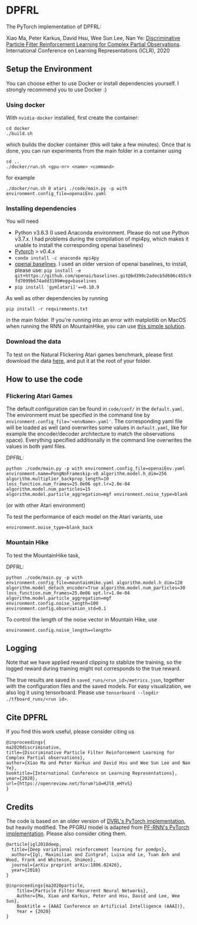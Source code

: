 # DPFRL
The PyTorch implementation of DPFRL: 

Xiao Ma, Peter Karkus, David Hsu, Wee Sun Lee, Nan Ye: [Discriminative Particle Filter Reinforcement Learning for Complex Partial Observations](https://openreview.net/forum?id=HJl8_eHYvS). International Conference on Learning Representations (ICLR), 2020

## Setup the Environment
You can choose either to use Docker or install dependencies yourself. I strongly recommend you to use Docker :)

### Using docker

With `nvidia-docker` installed, first create the container:
```
cd docker
./build.sh
```
which builds the docker container (this will take a few minutes). Once that is done, you can run experiments from the main folder in a container using
```
cd ..
./docker/run.sh <gpu-nr> <name> <command>
```
for example
```
./docker/run.sh 0 atari ./code/main.py -p with environment.config_file=openaiEnv.yaml
```

### Installing dependencies
You will need
- Python v3.6.3 (I used Anaconda environment. Please do not use Python v3.7.x. I had problems during the compilation of mpi4py, which makes it unable to install the corresponding openai baselines)
- [Pytorch](https://pytorch.org/) > v0.4.x
- `conda install -c anaconda mpi4py`
- [openai baselines](https://github.com/openai/baselines). I used an older version of openai baselines, to install, please use: `pip install -e git+https://github.com/openai/baselines.git@bd390c2adecb5d606c455c9fd7099b674add3109#egg=baselines`
- `pip install 'gym[atari]'==0.10.9`

As well as other dependencies by running
```
pip install -r requirements.txt
```
in the main folder.
If you're running into an error with matplotlib on MacOS when running the RNN on MountainHike, you can use [this simple solution](https://stackoverflow.com/a/21789908/3730984).

### Download the data
To test on the Natural Flickering Atari games benchmark, please first download the data [here](https://drive.google.com/drive/folders/1L2bFzwSzhjs540RHDVh8uVKsd7BiJxgM?usp=sharing), and put it at the root of your folder.

## How to use the code

### Flickering Atari Games

The default configuration can be found in `code/conf/` in the `default.yaml`.
The environment must be specified in the command line by `environment.config_file='<envName>.yaml'`. The corresponding yaml file will be loaded as well (and overwrites some values in `default.yaml`, like for example the encoder/decoder architecture to match the observations space).
Everything specified additionally in the command line overwrites the values in both yaml files.

DPFRL:
```
python ./code/main.py -p with environment.config_file=openaiEnv.yaml environment.name=PongNoFrameskip-v0 algorithm.model.h_dim=256 algorithm.multiplier_backprop_length=10 loss_function.num_frames=25.0e06 opt.lr=2.0e-04 algorithm.model.num_particles=15 algorithm.model.particle_aggregation=mgf environment.noise_type=blank
```
(or with other Atari environment)

To test the performance of each model on the Atari variants, use
```
environment.noise_type=blank_back
```

### Mountain Hike
To test the MountainHike task,

DPFRL:
```
python ./code/main.py -p with environment.config_file=mountainHike.yaml algorithm.model.h_dim=128 algorithm.model_detach_encoder=True algorithm.model.num_particles=30 loss_function.num_frames=25.0e06 opt.lr=1.0e-04 algorithm.model.particle_aggregation=mgf environment.config.noise_length=100 environment.config.observation_std=0.1
```


To control the length of the noise vector in Mountain Hike, use
```
environment.config.noise_length=<length>
```

## Logging

Note that we have applied reward clipping to stablize the training, so the logged reward during training might not corresponds to the true reward.

The true results are saved in `saved_runs/<run_id>/metrics.json`, together with the configuration files and the saved models. For easy visualization, we also log it using tensorboard. Please use `tensorboard --logdir ./tfboard_runs/<run id>`.

## Cite DPFRL
If you find this work useful, please consider citing us
```
@inproceedings{
ma2020discriminative,
title={Discriminative Particle Filter Reinforcement Learning for Complex Partial observations},
author={Xiao Ma and Peter Karkus and David Hsu and Wee Sun Lee and Nan Ye},
booktitle={International Conference on Learning Representations},
year={2020},
url={https://openreview.net/forum?id=HJl8_eHYvS}
}

```

## Credits

The code is based on an older version of [DVRL's PyTorch implementation](https://github.com/maximilianigl/DVRL), but heavily modified. The PFGRU model is adapted from [PF-RNN's PyTorch implementation](https://github.com/Yusufma03/pfrnns). Please also consider citing them.

```
@article{igl2018deep,
  title={Deep variational reinforcement learning for pomdps},
  author={Igl, Maximilian and Zintgraf, Luisa and Le, Tuan Anh and Wood, Frank and Whiteson, Shimon},
  journal={arXiv preprint arXiv:1806.02426},
  year={2018}
}
```

```
@inproceedings{ma2020particle,
    Title={Particle Filter Recurrent Neural Networks},
    Author={Ma, Xiao and Karkus, Peter and Hsu, David and Lee, Wee Sun},
    Booktitle = {AAAI Conference on Artificial Intelligence (AAAI)},
    Year = {2020}
}
```
